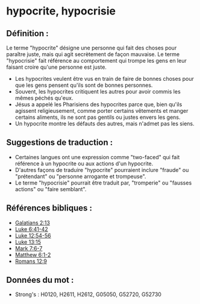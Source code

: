 # hypocrite, hypocrisie

## Définition :

Le terme "hypocrite" désigne une personne qui fait des choses pour paraître juste, mais qui agit secrètement de façon mauvaise. Le terme "hypocrisie" fait référence au comportement qui trompe les gens en leur faisant croire qu'une personne est juste.

* Les hypocrites veulent être vus en train de faire de bonnes choses pour que les gens pensent qu'ils sont de bonnes personnes.
* Souvent, les hypocrites critiquent les autres pour avoir commis les mêmes péchés qu'eux.
* Jésus a appelé les Pharisiens des hypocrites parce que, bien qu'ils agissent religieusement, comme porter certains vêtements et manger certains aliments, ils ne sont pas gentils ou justes envers les gens.
* Un hypocrite montre les défauts des autres, mais n'admet pas les siens.

## Suggestions de traduction :

* Certaines langues ont une expression comme "two-faced" qui fait référence à un hypocrite ou aux actions d'un hypocrite.
* D'autres façons de traduire "hypocrite" pourraient inclure "fraude" ou "prétendant" ou "personne arrogante et trompeuse".
* Le terme "hypocrisie" pourrait être traduit par, "tromperie" ou "fausses actions" ou "faire semblant".

## Références bibliques :

* [Galatians 2:13](rc://en/tn/help/gal/02/13)
* [Luke 6:41-42](rc://en/tn/help/luk/06/41)
* [Luke 12:54-56](rc://en/tn/help/luk/12/54)
* [Luke 13:15](rc://en/tn/help/luk/13/15)
* [Mark 7:6-7](rc://en/tn/help/mrk/07/06)
* [Matthew 6:1-2](rc://en/tn/help/mat/06/01)
* [Romans 12:9](rc://en/tn/help/rom/12/09)

## Données du mot :

* Strong's : H0120, H2611, H2612, G05050, G52720, G52730
